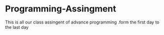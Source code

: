 # Programming-Assingment
This is all our class assingent of advance programming .form the first day to the last day
